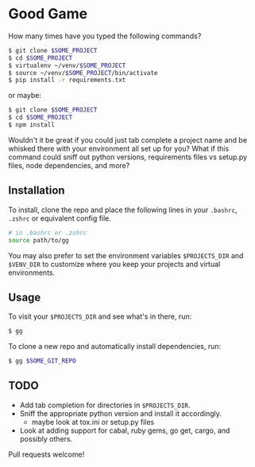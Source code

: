 Good Game
=========

How many times have you typed the following commands?
```sh
$ git clone $SOME_PROJECT
$ cd $SOME_PROJECT
$ virtualenv ~/venv/$SOME_PROJECT
$ source ~/venv/$SOME_PROJECT/bin/activate
$ pip install -r requirements.txt
```

or maybe:
```sh
$ git clone $SOME_PROJECT
$ cd $SOME_PROJECT
$ npm install
```

Wouldn't it be great if you could just tab complete a project name and be
whisked there with your environment all set up for you?
What if this command could sniff out python versions, requirements files vs
setup.py files, node dependencies, and more?


Installation
------------
To install, clone the repo and place the
following lines in your `.bashrc`, `.zshrc` or equivalent config file.

```sh
# in .bashrc or .zshrc
source path/to/gg
```
You may also prefer to set the environment variables `$PROJECTS_DIR` and
`$VENV_DIR` to customize where you keep your projects and virtual environments.

Usage
-----
To visit your `$PROJECTS_DIR` and see what's in there, run:
```sh
$ gg
```

To clone a new repo and automatically install dependencies, run:
```sh
$ gg $SOME_GIT_REPO 
```

TODO
----
- Add tab completion for directories in `$PROJECTS_DIR`.
- Sniff the appropriate python version and install it accordingly.
	* maybe look at tox.ini or setup.py files
- Look at adding support for cabal, ruby gems, go get, cargo, and possibly
  others.

Pull requests welcome!
